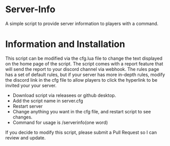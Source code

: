 # Server-Info
A simple script to provide server information to players with a command.

# Information and Installation
This script can be modified via the cfg.lua file to change the text displayed on the home page of the script. The script comes with a report feature that will send the report to your discord channel via webhook. The rules page has a set of default rules, but if your server has more in-depth rules, modify the discord link in the cfg file to allow players to click the hyperlink to be invited your your server.

* Download script via releasees or github desktop.
* Add the script name in server.cfg
* Restart server
* Change anything you want in the cfg file, and restart script to see changes.
* Command for usage is /serverinfo(one word)

If you decide to modify this script, please submit a Pull Request so I can review and update.
